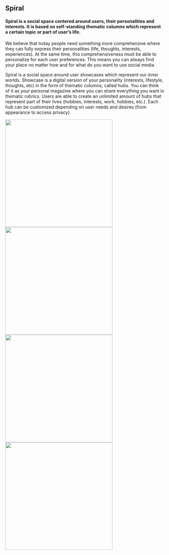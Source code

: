 ## Spiral

#### Spiral is a social space centered around users, their personalities and interests. It is based on self-standing thematic columns which represent a certain topic or part of user’s life.

We believe that today people need something more comprehensive where they can fully express their personalities (life, thoughts, interests, experiences). At the same time, this comprehensiveness must be able to personalize for each user preferences. This means you can always find your place no matter how and for what do you want to use social media.

Spiral is a social space around user showcases which represent our inner worlds. Showcase is a digital version of your personality (interests, lifestyle, thoughts, etc) in the form of thematic columns, called hubs. You can think of it as your personal magazine where you can share everything you want in thematic rubrics.
Users are able to create an unlimited amount of hubs that represent part of their lives (hobbies, interests, work, hobbies, etc.). Each hub can be customized depending on user needs and desires (from appearance to access privacy).

<p float="left">
  <img src="https://user-images.githubusercontent.com/13089900/162230169-dc25f61a-131e-4046-ad3c-b6235d9f5ae4.gif" height="340" />
  <img src="https://user-images.githubusercontent.com/13089900/162227587-47dd0e45-554d-457f-aa48-b8dd22afe427.png" height="340" /> 
  <img src="https://user-images.githubusercontent.com/13089900/162227757-29035b7b-cffe-43e3-b01c-88d1011ada63.png" height="340" /> 
  <img src="https://user-images.githubusercontent.com/13089900/162227807-8ca8051b-dfa3-4ec5-91d8-fdb3a23b0133.png" height="340" />
</p>

